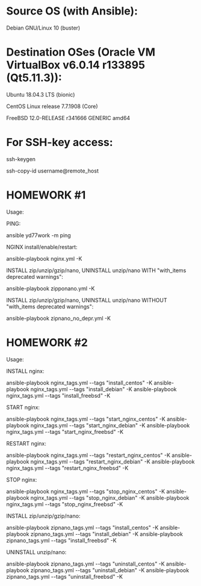 Source OS (with Ansible):
=========================

Debian GNU/Linux 10 (buster)



Destination OSes (Oracle VM VirtualBox v6.0.14 r133895 (Qt5.11.3)):
===================================================================

Ubuntu 18.04.3 LTS (bionic)

CentOS Linux release 7.7.1908 (Core)

FreeBSD 12.0-RELEASE r341666 GENERIC amd64



For SSH-key access:
===================

ssh-keygen

ssh-copy-id username@remote_host



HOMEWORK #1
===========

Usage:

PING:

ansible yd77work -m ping


NGINX install/enable/restart:

ansible-playbook nginx.yml -K


INSTALL zip/unzip/gzip/nano, UNINSTALL unzip/nano WITH "with_items deprecated warnings":

ansible-playbook zipponano.yml -K


INSTALL zip/unzip/gzip/nano, UNINSTALL unzip/nano WITHOUT "with_items deprecated warnings":

ansible-playbook zipnano_no_depr.yml -K



HOMEWORK #2
===========

Usage:

INSTALL nginx:

ansible-playbook nginx_tags.yml --tags "install_centos" -K
ansible-playbook nginx_tags.yml --tags "install_debian" -K
ansible-playbook nginx_tags.yml --tags "install_freebsd" -K


START nginx:

ansible-playbook nginx_tags.yml --tags "start_nginx_centos" -K
ansible-playbook nginx_tags.yml --tags "start_nginx_debian" -K
ansible-playbook nginx_tags.yml --tags "start_nginx_freebsd" -K


RESTART nginx:

ansible-playbook nginx_tags.yml --tags "restart_nginx_centos" -K
ansible-playbook nginx_tags.yml --tags "restart_nginx_debian" -K
ansible-playbook nginx_tags.yml --tags "restart_nginx_freebsd" -K


STOP nginx:

ansible-playbook nginx_tags.yml --tags "stop_nginx_centos" -K
ansible-playbook nginx_tags.yml --tags "stop_nginx_debian" -K
ansible-playbook nginx_tags.yml --tags "stop_nginx_freebsd" -K


INSTALL zip/unzip/gzip/nano:

ansible-playbook zipnano_tags.yml --tags "install_centos" -K
ansible-playbook zipnano_tags.yml --tags "install_debian" -K
ansible-playbook zipnano_tags.yml --tags "install_freebsd" -K


UNINSTALL unzip/nano:

ansible-playbook zipnano_tags.yml --tags "uninstall_centos" -K
ansible-playbook zipnano_tags.yml --tags "uninstall_debian" -K
ansible-playbook zipnano_tags.yml --tags "uninstall_freebsd" -K

